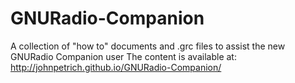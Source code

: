 GNURadio-Companion
==================

A collection of "how to" documents and .grc files to assist the new GNURadio Companion user
The content is available at: http://johnpetrich.github.io/GNURadio-Companion/  
